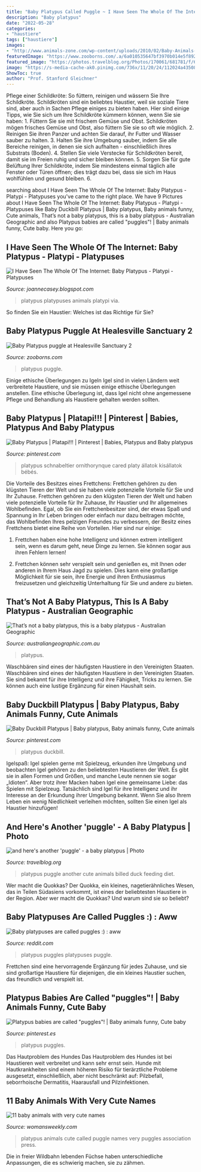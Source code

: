 ```yaml
---
title: "Baby Platypus Called Puggle ~ I Have Seen The Whole Of The Internet: Baby Platypus"
description: "Baby platypus"
date: "2022-05-28"
categories:
- "haustiere"
tags: ["haustiere"]
images:
- "http://www.animals-zone.com/wp-content/uploads/2010/02/Baby-Animals-13.jpg"
featuredImage: "https://www.zooborns.com/.a/6a010535647bf3970b014e5f892673970c-800wi"
featured_image: "https://photos.travelblog.org/Photos/170061/681781/f/6708729-and-here-s-another--puggle---a-baby-platypus-0.jpg"
image: "https://s-media-cache-ak0.pinimg.com/736x/11/20/24/112024a435088a33fc43a4226a60cb54.jpg"
ShowToc: true
author: "Prof. Stanford Gleichner"
---
```



Pflege einer Schildkröte: So füttern, reinigen und wässern Sie Ihre Schildkröte.
Schildkröten sind ein beliebtes Haustier, weil sie soziale Tiere sind, aber auch in Sachen Pflege einiges zu bieten haben. Hier sind einige Tipps, wie Sie sich um Ihre Schildkröte kümmern können, wenn Sie sie haben: 1. Füttern Sie sie mit frischem Gemüse und Obst. Schildkröten mögen frisches Gemüse und Obst, also füttern Sie sie so oft wie möglich. 2. Reinigen Sie ihren Panzer und achten Sie darauf, ihr Futter und Wasser sauber zu halten. 3. Halten Sie ihre Umgebung sauber, indem Sie alle Bereiche reinigen, in denen sie sich aufhalten - einschließlich ihres Substrats (Boden). 4. Stellen Sie viele Verstecke für Schildkröten bereit, damit sie im Freien ruhig und sicher bleiben können. 5. Sorgen Sie für gute Belüftung Ihrer Schildkröte, indem Sie mindestens einmal täglich alle Fenster oder Türen öffnen; dies trägt dazu bei, dass sie sich im Haus wohlfühlen und gesund bleiben. 6.

	

		
searching about I Have Seen The Whole Of The Internet: Baby Platypus - Platypi - Platypuses you've came to the right place. We have 9 Pictures about I Have Seen The Whole Of The Internet: Baby Platypus - Platypi - Platypuses like Baby Duckbill Platypus | Baby platypus, Baby animals funny, Cute animals, That’s not a baby platypus, this is a baby platypus - Australian Geographic and also Platypus babies are called &quot;puggles&quot;! | Baby animals funny, Cute baby. Here you go:
		
    
## I Have Seen The Whole Of The Internet: Baby Platypus - Platypi - Platypuses

<img loading=lazy src="http://www.animals-zone.com/wp-content/uploads/2010/02/Baby-Animals-13.jpg" onerror="this.onerror=null;this.src='https://tse3.mm.bing.net/th?id=OIP.LDWsMFlT-c37qoYd2DfIwQHaFa&amp;pid=15.1';" alt="I Have Seen The Whole Of The Internet: Baby Platypus - Platypi - Platypuses">

_Source: joannecasey.blogspot.com_

>platypus platypuses animals platypi via. 

	

So finden Sie ein Haustier: Welches ist das Richtige für Sie?

    
## Baby Platypus Puggle At Healesville Sanctuary 2

<img loading=lazy src="https://www.zooborns.com/.a/6a010535647bf3970b014e5f892673970c-800wi" onerror="this.onerror=null;this.src='https://tse2.mm.bing.net/th?id=OIP.Ez17u8VJvZFVRo1vS-rkawHaE-&amp;pid=15.1';" alt="Baby Platypus puggle at Healesville Sanctuary 2">

_Source: zooborns.com_

>platypus puggle. 

	

Einige ethische Überlegungen zu Igeln
Igel sind in vielen Ländern weit verbreitete Haustiere, und sie müssen einige ethische Überlegungen anstellen. Eine ethische Überlegung ist, dass Igel nicht ohne angemessene Pflege und Behandlung als Haustiere gehalten werden sollten.

    
## Baby Platypus | Platapi!!! | Pinterest | Babies, Platypus And Baby Platypus

<img loading=lazy src="https://s-media-cache-ak0.pinimg.com/736x/11/20/24/112024a435088a33fc43a4226a60cb54.jpg" onerror="this.onerror=null;this.src='https://tse3.mm.bing.net/th?id=OIP.FtG-rTudm5ScMultZQ-bhwHaHh&amp;pid=15.1';" alt="Baby Platypus | Platapi!!! | Pinterest | Babies, Platypus and Baby platypus">

_Source: pinterest.com_

>platypus schnabeltier ornithorynque cared platy állatok kisállatok bébés. 

	

Die Vorteile des Besitzes eines Frettchens: Frettchen gehören zu den klügsten Tieren der Welt und sie haben viele potenzielle Vorteile für Sie und Ihr Zuhause.
Frettchen gehören zu den klügsten Tieren der Welt und haben viele potenzielle Vorteile für Ihr Zuhause, Ihr Haustier und Ihr allgemeines Wohlbefinden. Egal, ob Sie ein Frettchenbesitzer sind, der etwas Spaß und Spannung in Ihr Leben bringen oder einfach nur dazu beitragen möchte, das Wohlbefinden Ihres pelzigen Freundes zu verbessern, der Besitz eines Frettchens bietet eine Reihe von Vorteilen. Hier sind nur einige:
1) Frettchen haben eine hohe Intelligenz und können extrem intelligent sein, wenn es darum geht, neue Dinge zu lernen. Sie können sogar aus ihren Fehlern lernen!

2) Frettchen können sehr verspielt sein und genießen es, mit Ihnen oder anderen in Ihrem Haus Jagd zu spielen. Dies kann eine großartige Möglichkeit für sie sein, ihre Energie und ihren Enthusiasmus freizusetzen und gleichzeitig Unterhaltung für Sie und andere zu bieten.

    
## That’s Not A Baby Platypus, This Is A Baby Platypus - Australian Geographic

<img loading=lazy src="https://www.australiangeographic.com.au/wp-content/uploads/2021/06/Screen-Shot-2021-06-15-at-10.14.13-am.png" onerror="this.onerror=null;this.src='https://tse3.mm.bing.net/th?id=OIP.zAazze5FQX8oE_reyaSfgAHaH0&amp;pid=15.1';" alt="That’s not a baby platypus, this is a baby platypus - Australian Geographic">

_Source: australiangeographic.com.au_

>platypus. 

	

Waschbären sind eines der häufigsten Haustiere in den Vereinigten Staaten.
Waschbären sind eines der häufigsten Haustiere in den Vereinigten Staaten. Sie sind bekannt für ihre Intelligenz und ihre Fähigkeit, Tricks zu lernen. Sie können auch eine lustige Ergänzung für einen Haushalt sein.

    
## Baby Duckbill Platypus | Baby Platypus, Baby Animals Funny, Cute Animals

<img loading=lazy src="https://i.pinimg.com/736x/f8/5f/eb/f85feb8ffedf33540e08233151d55bf7.jpg" onerror="this.onerror=null;this.src='https://tse2.mm.bing.net/th?id=OIP.NVjysCcnWk5MyxacA6P-JAHaE6&amp;pid=15.1';" alt="Baby Duckbill Platypus | Baby platypus, Baby animals funny, Cute animals">

_Source: pinterest.com_

>platypus duckbill. 

	

Igelspaß: Igel spielen gerne mit Spielzeug, erkunden ihre Umgebung und beobachten
Igel gehören zu den beliebtesten Haustieren der Welt. Es gibt sie in allen Formen und Größen, und manche Leute nennen sie sogar „Idioten“. Aber trotz ihrer Macken haben Igel eine gemeinsame Liebe: das Spielen mit Spielzeug. Tatsächlich sind Igel für ihre Intelligenz und ihr Interesse an der Erkundung ihrer Umgebung bekannt. Wenn Sie also Ihrem Leben ein wenig Niedlichkeit verleihen möchten, sollten Sie einen Igel als Haustier hinzufügen!

    
## And Here&#039;s Another &#039;puggle&#039; - A Baby Platypus | Photo

<img loading=lazy src="https://photos.travelblog.org/Photos/170061/681781/f/6708729-and-here-s-another--puggle---a-baby-platypus-0.jpg" onerror="this.onerror=null;this.src='https://tse3.mm.bing.net/th?id=OIP.QVhb7ZrG-mrb4VOQK5a4SAHaE7&amp;pid=15.1';" alt="and here&#039;s another &#039;puggle&#039; - a baby platypus | Photo">

_Source: travelblog.org_

>platypus puggle another cute animals billed duck feeding diet. 

	

Wer macht die Quokkas?
Der Quokka, ein kleines, nagetierähnliches Wesen, das in Teilen Südasiens vorkommt, ist eines der beliebtesten Haustiere in der Region. Aber wer macht die Quokkas? Und warum sind sie so beliebt?

    
## Baby Platypuses Are Called Puggles :) : Aww

<img loading=lazy src="https://preview.redd.it/uw75dueghrq51.png?auto=webp&amp;s=d0fe2dce25702ee5b1e55f342d09a38882b75083" onerror="this.onerror=null;this.src='https://tse4.mm.bing.net/th?id=OIP.h_WjpKkm23yoJNPqztQjDgHaHY&amp;pid=15.1';" alt="Baby platypuses are called puggles :) : aww">

_Source: reddit.com_

>platypus puggles platypuses puggle. 

	

Frettchen sind eine hervorragende Ergänzung für jedes Zuhause, und sie sind großartige Haustiere für diejenigen, die ein kleines Haustier suchen, das freundlich und verspielt ist.

    
## Platypus Babies Are Called &quot;puggles&quot;! | Baby Animals Funny, Cute Baby

<img loading=lazy src="https://i.pinimg.com/736x/e7/24/80/e72480f115dc874e8d646d11b2441ed5.jpg" onerror="this.onerror=null;this.src='https://tse2.mm.bing.net/th?id=OIP.pUYXlVoTSJhae3OiMn-t5QHaKF&amp;pid=15.1';" alt="Platypus babies are called &quot;puggles&quot;! | Baby animals funny, Cute baby">

_Source: pinterest.es_

>platypus puggles. 

	

Das Hautproblem des Hundes
Das Hautproblem des Hundes ist bei Haustieren weit verbreitet und kann sehr ernst sein. Hunde mit Hautkrankheiten sind einem höheren Risiko für tierärztliche Probleme ausgesetzt, einschließlich, aber nicht beschränkt auf: Pilzbefall, seborrhoische Dermatitis, Haarausfall und Pilzinfektionen.

    
## 11 Baby Animals With Very Cute Names

<img loading=lazy src="http://keyassets-p2.timeincuk.net/wp/prod/wp-content/uploads/sites/35/2015/07/PA_PuggleMT1.jpg" onerror="this.onerror=null;this.src='https://tse2.mm.bing.net/th?id=OIP.8kXbBmacA6_kaW6JuOreTAHaFj&amp;pid=15.1';" alt="11 baby animals with very cute names">

_Source: womansweekly.com_

>platypus animals cute called puggle names very puggles association press. 

	

Die in freier Wildbahn lebenden Füchse haben unterschiedliche Anpassungen, die es schwierig machen, sie zu zähmen.

